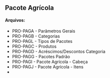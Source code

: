 ## Pacote Agrícola

#### Arquivos:

- PRO-PAGA - Parâmetros Gerais
- PRO-PAGB - Categorias
- PRO-PAGL - Tipos de Pacotes
- PRO-PAGC - Produtos
- PRO-PAGD - Acréscimos/Descontos Categoria
- PRO-PAGG - Pacotes Padrão
- PRO-PAGI - Pacote Agrícola - Cabeça
- PRO-PAGJ - Pacote Agrícola - Itens
- 